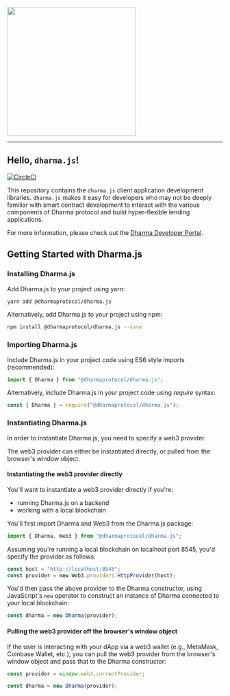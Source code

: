 <img src="https://s3-us-west-2.amazonaws.com/dharma-assets/logo+orange.png"  width=300/>

------------
## Hello, `dharma.js`!

[![CircleCI](https://circleci.com/gh/dharmaprotocol/dharma.js/tree/master.svg?style=svg)](https://circleci.com/gh/dharmaprotocol/dharma.js/tree/master)

This repository contains the `dharma.js` client application development libraries.  `dharma.js` makes it easy for developers who may not be deeply familiar with smart contract development to interact with the various components of Dharma protocol and build hyper-flexible lending applications.

For more information, please check out the [Dharma Developer Portal](developer.dharma.io).

## Getting Started with Dharma.js

### Installing Dharma.js

Add Dharma.js to your project using yarn:

```bash
yarn add @dharmaprotocol/dharma.js
```

Alternatively, add Dharma.js to your project using npm:

```bash
npm install @dharmaprotocol/dharma.js --save
```

### Importing Dharma.js

Include Dharma.js in your project code using ES6 style imports (recommended):

```javascript
import { Dharma } from "@dharmaprotocol/dharma.js";
```

Alternatively, include Dharma.js in your project code using _require_ syntax:

```javascript
const { Dharma } = require("@dharmaprotocol/dharma.js");
```

### Instantiating Dharma.js

In order to instantiate Dharma.js, you need to specify a web3 provider.

The web3 provider can either be instantiated directly, or pulled from the browser's window object.

#### Instantiating the web3 provider directly

You'll want to instantiate a web3 provider directly if you're:

- running Dharma.js on a backend
- working with a local blockchain

You'll first import Dharma and Web3 from the Dharma.js package:

```javascript
import { Dharma, Web3 } from "@dharmaprotocol/dharma.js";
```

Assuming you're running a local blockchain on localhost port 8545, you'd specify the provider as follows:

```javascript
const host = "http://localhost:8545";
const provider = new Web3.providers.HttpProvider(host);
```

You'd then pass the above provider to the Dharma constructor, using JavaScript's `new` operator to construct an instance of Dharma connected to your local blockchain:

```javascript
const dharma = new Dharma(provider);
```

#### Pulling the web3 provider off the browser's window object

If the user is interacting with your dApp via a web3 wallet (e.g., MetaMask, Coinbase Wallet, etc.), you can pull the web3 provider from the browser's window object and pass that to the Dharma constructor:

```javascript
const provider = window.web3.currentProvider;

const dharma = new Dharma(provider);
```
